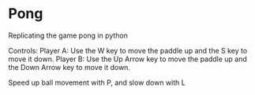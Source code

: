 # Pong
Replicating the game pong in python

Controls:
Player A: Use the W key to move the paddle up and the S key to move it down.
Player B: Use the Up Arrow key to move the paddle up and the Down Arrow key to move it down.

Speed up ball movement with P, and slow down with L
